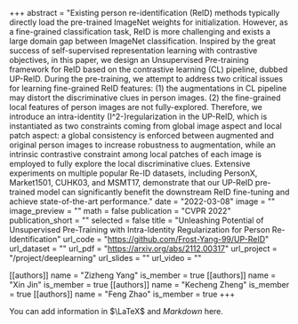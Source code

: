 +++
abstract = "Existing person re-identification (ReID) methods typically directly load the pre-trained ImageNet weights for initialization. However, as a fine-grained classification task, ReID is more challenging and exists a large domain gap between ImageNet classification. Inspired by the great success of self-supervised representation learning with contrastive objectives, in this paper, we design an Unsupervised Pre-training framework for ReID based on the contrastive learning (CL) pipeline, dubbed UP-ReID. During the pre-training, we attempt to address two critical issues for learning fine-grained ReID features: (1) the augmentations in CL pipeline may distort the discriminative clues in person images. (2) the fine-grained local features of person images are not fully-explored. Therefore, we introduce an intra-identity (I^2-)regularization in the UP-ReID, which is instantiated as two constraints coming from global image aspect and local patch aspect: a global consistency is enforced between augmented and original person images to increase robustness to augmentation, while an intrinsic contrastive constraint among local patches of each image is employed to fully explore the local discriminative clues. Extensive experiments on multiple popular Re-ID datasets, including PersonX, Market1501, CUHK03, and MSMT17, demonstrate that our UP-ReID pre-trained model can significantly benefit the downstream ReID fine-tuning and achieve state-of-the-art performance."
date = "2022-03-08"
image = ""
image_preview = ""
math = false
publication = "CVPR 2022"
publication_short = ""
selected = false
title = "Unleashing Potential of Unsupervised Pre-Training with Intra-Identity Regularization for Person Re-Identification"
url_code = "https://github.com/Frost-Yang-99/UP-ReID"
url_dataset = ""
url_pdf = "https://arxiv.org/abs/2112.00317"
url_project = "/project/deeplearning"
url_slides = ""
url_video = ""

[[authors]]
    name = "Zizheng Yang"
    is_member = true
[[authors]]
    name = "Xin Jin"
    is_member = true
[[authors]]
    name = "Kecheng Zheng"
    is_member = true
[[authors]]
    name = "Feng Zhao"
    is_member = true
+++


You can add information in $\LaTeX$ and *Markdown* here.
